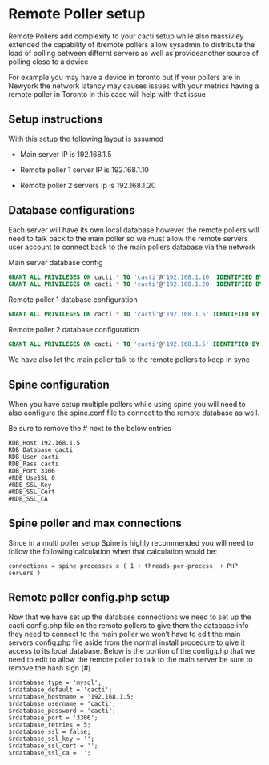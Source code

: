 # Remote Poller setup

Remote Pollers add complexity to your cacti setup while also massivley extended
the capability of itremote pollers allow sysadmin to distribute the load of
polling between differnt servers as well as provideanother source of polling
close to a device

For example you may have a device in toronto but if your pollers are in Newyork
the network latency may causes issues with your metrics having a remote poller
in Toronto in this case will help with that issue

## Setup instructions

With this setup the following layout is assumed

- Main server IP is 192.168.1.5

- Remote poller 1 server IP is 192.168.1.10

- Remote poller 2 servers Ip is 192.168.1.20

## Database configurations

Each server will have its own local database however the remote pollers will
need to talk back to the main poller so we must allow the remote servers user
account to connect back to the main pollers database via the network

Main server database config

```sql
GRANT ALL PRIVILEGES ON cacti.* TO 'cacti'@'192.168.1.10' IDENTIFIED BY 'cacti';
GRANT ALL PRIVILEGES ON cacti.* TO 'cacti'@'192.168.1.20' IDENTIFIED BY 'cacti';
```

Remote poller 1 database configuration

```sql
GRANT ALL PRIVILEGES ON cacti.* TO 'cacti'@'192.168.1.5' IDENTIFIED BY 'cacti';
```

Remote poller 2 database configuration

```sql
GRANT ALL PRIVILEGES ON cacti.* TO 'cacti'@'192.168.1.5' IDENTIFIED BY 'cacti';
```

We have also let the main poller talk to the remote pollers to keep in sync

## Spine configuration

When you have setup multiple pollers while using spine you will need to also
configure the spine.conf file to connect to the remote database as well.

Be sure to remove the # next to the below entries

```console
RDB_Host 192.168.1.5
RDB_Database cacti
RDB_User cacti
RDB_Pass cacti
RDB_Port 3306
#RDB_UseSSL 0
#RDB_SSL_Key
#RDB_SSL_Cert
#RDB_SSL_CA
```

## Spine poller and max connections

Since in a multi poller setup Spine is highly recommended you will need
to follow the following calculation when that calculation would be:

```console
connections = spine-processes x ( 1 + threads-per-process  + PHP servers )
```

## Remote poller config.php setup

Now that we have set up the database connections we need to set up the cacti
config.php file on the remote pollers to give them the database info they need
to connect to the main poller we won’t have to edit the main servers config.php
file aside from the normal install procedure to give it access to its local
database. Below is the portion of the config.php that we need to edit to allow
the remote poller to talk to the main server be sure to remove the hash sign (#)

```console
$rdatabase_type = 'mysql';
$rdatabase_default = 'cacti';
$rdatabase_hostname = '192.168.1.5;
$rdatabase_username = 'cacti';
$rdatabase_password = 'cacti';
$rdatabase_port = '3306';
$rdatabase_retries = 5;
$rdatabase_ssl = false;
$rdatabase_ssl_key = '';
$rdatabase_ssl_cert = '';
$rdatabase_ssl_ca = '';
```
